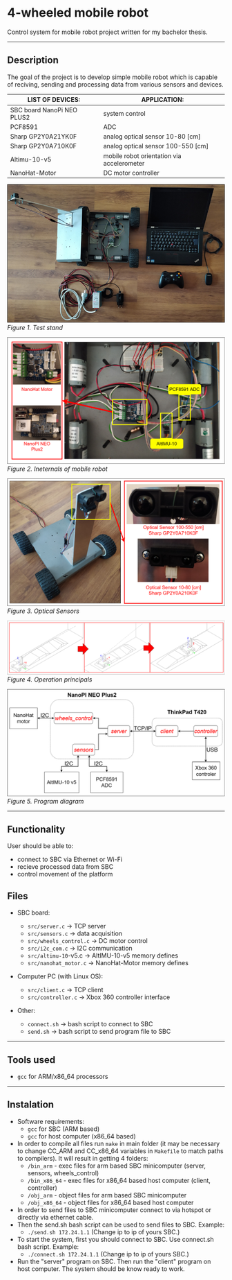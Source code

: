# 4-wheeled mobile robot

Control system for mobile robot project written for my bachelor thesis.

---

## Description
  The goal of the project is to develop simple mobile robot
 which is capable of reciving, sending and processing data from
 various sensors and devices.


 | LIST OF DEVICES:           |     APPLICATION:     
 |------------------          |----------------------
 | SBC board NanoPi NEO PLUS2 |   system control   
 | PCF8591                    |         ADC          
 | Sharp GP2Y0A21YK0F         | analog optical sensor 10-80 [cm] 
 | Sharp GP2Y0A710K0F         | analog optical sensor 100-550 [cm] 
 | Altimu-10-v5               | mobile robot orientation via accelerometer
 | NanoHat-Motor              |  DC motor controller 

![image](images/test_stand.png)
*Figure 1. Test stand* 

![image](images/inter_mob_rob.png)
*Figure 2. Ineternals of mobile robot* 

![image](images/opt_sen.png)
*Figure 3. Optical Sensors* 

![image](images/op_princ.png)
*Figure 4. Operation principals* 

![image](images/prog_diag.png)
*Figure 5. Program diagram* 

---

## Functionality
 User should be able to:
  - connect to SBC via Ethernet or Wi-Fi
  - recieve processed data from SBC
  - control movement of the platform

## Files

* SBC board:
    * `src/server.c`  -> TCP server
    * `src/sensors.c` -> data acquisition
    * `src/wheels_control.c` -> DC motor control
    * `src/i2c_com.c` -> I2C communication
    * `src/altimu-10`-v5.c -> AltIMU-10-v5 memory defines
    * `src/nanohat_motor.c` -> NanoHat-Motor memory defines

* Computer PC (with Linux OS):
    * `src/client.c`  -> TCP client
    * `src/controller.c` -> Xbox 360 controller interface

* Other:
    * `connect.sh` -> bash script to connect to SBC
    * `send.sh` -> bash script to send program file to SBC

---

## Tools used
* `gcc` for ARM/x86_64 processors

---

## Instalation
* Software requirements:
    - `gcc` for SBC (ARM based)
    - `gcc` for host computer (x86_64 based)
* In order to compile all files run `make` in main folder (it may be necessary to change CC_ARM and CC_x86_64 variables in `Makefile` to match paths to compilers).
It will result in getting 4 folders:
    - `/bin_arm`    - exec files for arm based SBC minicomputer (server, sensors, wheels_control)
    - `/bin_x86_64` - exec files for x86_64 based host computer (client, controller)
    - `/obj_arm`    - object files for arm based SBC minicomputer
    - `/obj_x86_64` - object files for x86_64 based host computer
* In order to send files to SBC minicomputer connect to via hotspot or directly via ethernet cable.
* Then the send.sh bash script can be used to send files to SBC.
Example: 
     - `./send.sh 172.24.1.1` (Change ip to ip of yours SBC.)
* To start the system, first you should connect to SBC. Use connect.sh bash script.
Example:
     - `./connect.sh 172.24.1.1` (Change ip to ip of yours SBC.)
* Run the "server" program on SBC. Then run the "client" program on host computer. The system should be know ready to work.